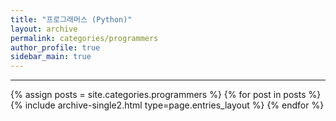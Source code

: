 ```yaml
---
title: "프로그래머스 (Python)"
layout: archive
permalink: categories/programmers
author_profile: true
sidebar_main: true
---
```


<!-- 공백이 포함되어 있는 카테고리 이름의 경우 site.categories['a b c'] 이런식으로! -->

***

{% assign posts = site.categories.programmers %}
{% for post in posts %} {% include archive-single2.html type=page.entries_layout %} {% endfor %}
